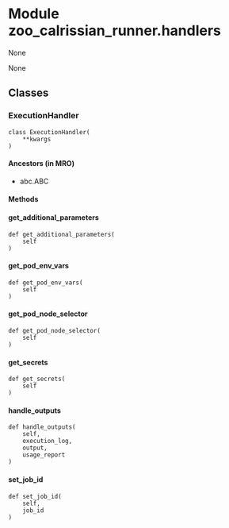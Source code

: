 # Module zoo_calrissian_runner.handlers

None

None

## Classes

### ExecutionHandler

```python3
class ExecutionHandler(
    **kwargs
)
```

#### Ancestors (in MRO)

* abc.ABC

#### Methods


#### get_additional_parameters

```python3
def get_additional_parameters(
    self
)
```




#### get_pod_env_vars

```python3
def get_pod_env_vars(
    self
)
```




#### get_pod_node_selector

```python3
def get_pod_node_selector(
    self
)
```




#### get_secrets

```python3
def get_secrets(
    self
)
```




#### handle_outputs

```python3
def handle_outputs(
    self,
    execution_log,
    output,
    usage_report
)
```




#### set_job_id

```python3
def set_job_id(
    self,
    job_id
)
```
